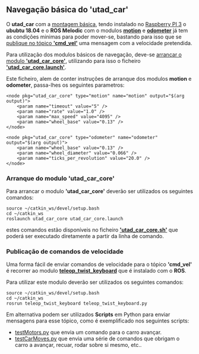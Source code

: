 ## Navegação básica do 'utad_car'
O __utad_car__ com a [montagem básica](./Montagem%20do%20utad_car.md), tendo instalado no [Raspberry PI 3](./Raspberry%20PI%203.md) o __ububtu 18.04__ e o __ROS Melodic__ com o modulos [__motion__](./Controlo%20dos%20Motores%20de%20tração.md#modulo-motion) e [__odometer__](./Odómetro.md) já tem as condições minimas para poder mover-se, bastando para isso que se [publique no tópico __'cmd_vel'__](#Publicação-de-comandos-de-velocidade) uma mensagem com a velocidade pretendida.

Para utilização dos modulos básicos de navegação, deve-se [arrancar o modulo __'utad_car_core'__](#Arranque-do-modulo-utad_car_core), utilizando para isso o ficheiro [__'utad_car_core.launch'__](../ROS/catkin_ws/src/utad_car_core/launch/utad_car_core.launch).

Este ficheiro, alem de conter instruções de arranque dos modulos __motion__ e __odometer__, passa-lhes os seguintes parametros:

    <node pkg="utad_car_core" type="motion" name="motion" output="$(arg output)">
        <param name="timeout" value="5" />
        <param name="rate" value="1.0" />
        <param name="max_speed" value="4095" />
        <param name="wheel_base" value="0.13" />
    </node>

    <node pkg="utad_car_core" type="odometer" name="odometer" output="$(arg output)">
        <param name="wheel_base" value="0.13" />
        <param name="wheel_diameter" value="0.066" />
        <param name="ticks_per_revolution" value="20.0" />
    </node>


### Arranque do modulo 'utad_car_core'

Para arrancar o modulo __'utad_car_core'__ deverão ser utilizados os seguintes comandos:

    source ~/catkin_ws/devel/setup.bash
    cd ~/catkin_ws
    roslaunch utad_car_core utad_car_core.launch

estes comandos estão disponíveis no ficheiro [__'utad_car_core.sh'__](../ROS/utad_car_core.sh) que poderá ser executado diretamente a partir da linha de comando.

### Publicação de comandos de velocidade
Uma forma fácil de enviar comandos de velocidade para o tópico __'cmd_vel'__ é recorrer ao modulo [__teleop_twist_keyboard__](../utils/teleop_twist/teleop_twist_keyboard.py) que é instalado com o __ROS__.

Para utilizar este modulo deverão ser utilizados os seguintes comandos:

    source ~/catkin_ws/devel/setup.bash
    cd ~/catkin_ws
    rosrun teleop_twist_keyboard teleop_twist_keyboard.py

Em alternativa podem ser utilizados __Scripts__ em Python para enviar mensagens para esse tópico, como é exemplificado nos seguintes scripts:
- [testMotors.py](../utils/TestScripts/testMotors.py) que envia um comando para o carro avançar.
- [testCarMoves.py](../utils/TestScripts/testCarMoves.py) que envia uma série de comandos que obrigam o carro a avançar, recuar, rodar sobre si mesmo, etc..
